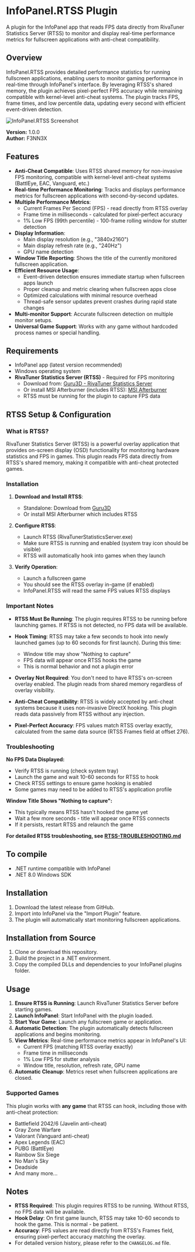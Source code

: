 # InfoPanel.RTSS Plugin

A plugin for the InfoPanel app that reads FPS data directly from RivaTuner Statistics Server (RTSS) to monitor and display real-time performance metrics for fullscreen applications with anti-cheat compatibility.

## Overview

InfoPanel.RTSS provides detailed performance statistics for running fullscreen applications, enabling users to monitor gaming performance in real-time through InfoPanel's interface. By leveraging RTSS's shared memory, the plugin achieves pixel-perfect FPS accuracy while remaining compatible with kernel-level anti-cheat systems. The plugin tracks FPS, frame times, and low percentile data, updating every second with efficient event-driven detection.

![InfoPanel.RTSS Screenshot]([(https://i.imgur.com/shmb3rI.png)])

**Version:** 1.0.0  
**Author:** F3NN3X

## Features

* **Anti-Cheat Compatible**: Uses RTSS shared memory for non-invasive FPS monitoring, compatible with kernel-level anti-cheat systems (BattlEye, EAC, Vanguard, etc.)
* **Real-time Performance Monitoring**: Tracks and displays performance metrics for fullscreen applications with second-by-second updates.
* **Multiple Performance Metrics**:
  * Current Frames Per Second (FPS) - read directly from RTSS overlay
  * Frame time in milliseconds - calculated for pixel-perfect accuracy
  * 1% Low FPS (99th percentile) - 100-frame rolling window for stutter detection
* **Display Information**:
  * Main display resolution (e.g., "3840x2160")
  * Main display refresh rate (e.g., "240Hz")
  * GPU name detection
* **Window Title Reporting**: Shows the title of the currently monitored fullscreen application.
* **Efficient Resource Usage**:
  * Event-driven detection ensures immediate startup when fullscreen apps launch
  * Proper cleanup and metric clearing when fullscreen apps close
  * Optimized calculations with minimal resource overhead
  * Thread-safe sensor updates prevent crashes during rapid state changes
* **Multi-monitor Support**: Accurate fullscreen detection on multiple monitor setups.
* **Universal Game Support**: Works with any game without hardcoded process names or special handling.

## Requirements

* InfoPanel app (latest version recommended)
* Windows operating system
* **RivaTuner Statistics Server (RTSS)** - Required for FPS monitoring
  * Download from: [Guru3D - RivaTuner Statistics Server](https://www.guru3d.com/files-details/rtss-rivatuner-statistics-server-download.html)
  * Or install MSI Afterburner (includes RTSS): [MSI Afterburner](https://www.msi.com/Landing/afterburner)
  * RTSS must be running for the plugin to capture FPS data

## RTSS Setup & Configuration

### What is RTSS?

RivaTuner Statistics Server (RTSS) is a powerful overlay application that provides on-screen display (OSD) functionality for monitoring hardware statistics and FPS in games. This plugin reads FPS data directly from RTSS's shared memory, making it compatible with anti-cheat protected games.

### Installation

1. **Download and Install RTSS**:
   - Standalone: Download from [Guru3D](https://www.guru3d.com/files-details/rtss-rivatuner-statistics-server-download.html)
   - Or install MSI Afterburner which includes RTSS

2. **Configure RTSS**:
   - Launch RTSS (RivaTunerStatisticsServer.exe)
   - Make sure RTSS is running and enabled (system tray icon should be visible)
   - RTSS will automatically hook into games when they launch

3. **Verify Operation**:
   - Launch a fullscreen game
   - You should see the RTSS overlay in-game (if enabled)
   - InfoPanel.RTSS will read the same FPS values RTSS displays

### Important Notes

- **RTSS Must Be Running**: The plugin requires RTSS to be running before launching games. If RTSS is not detected, no FPS data will be available.
  
- **Hook Timing**: RTSS may take a few seconds to hook into newly launched games (up to 60 seconds for first launch). During this time:
  - Window title may show "Nothing to capture"
  - FPS data will appear once RTSS hooks the game
  - This is normal behavior and not a plugin error

- **Overlay Not Required**: You don't need to have RTSS's on-screen overlay enabled. The plugin reads from shared memory regardless of overlay visibility.

- **Anti-Cheat Compatibility**: RTSS is widely accepted by anti-cheat systems because it uses non-invasive DirectX hooking. This plugin reads data passively from RTSS without any injection.

- **Pixel-Perfect Accuracy**: FPS values match RTSS overlay exactly, calculated from the same data source (RTSS Frames field at offset 276).

### Troubleshooting

**No FPS Data Displayed:**
- Verify RTSS is running (check system tray)
- Launch the game and wait 10-60 seconds for RTSS to hook
- Check RTSS settings to ensure game hooking is enabled
- Some games may need to be added to RTSS's application profile

**Window Title Shows "Nothing to capture":**
- This typically means RTSS hasn't hooked the game yet
- Wait a few more seconds - title will appear once RTSS connects
- If it persists, restart RTSS and relaunch the game

**For detailed RTSS troubleshooting, see [RTSS-TROUBLESHOOTING.md](RTSS-TROUBLESHOOTING.md)**

## To compile

* .NET runtime compatible with InfoPanel
* .NET 8.0 Windows SDK

## Installation

1. Download the latest release from GitHub.
2. Import into InfoPanel via the "Import Plugin" feature.
3. The plugin will automatically start monitoring fullscreen applications.

## Installation from Source

1. Clone or download this repository.
2. Build the project in a .NET environment.
3. Copy the compiled DLLs and dependencies to your InfoPanel plugins folder.

## Usage

1. **Ensure RTSS is Running**: Launch RivaTuner Statistics Server before starting games.
2. **Launch InfoPanel**: Start InfoPanel with the plugin loaded.
3. **Start Your Game**: Launch any fullscreen game or application.
4. **Automatic Detection**: The plugin automatically detects fullscreen applications and begins monitoring.
5. **View Metrics**: Real-time performance metrics appear in InfoPanel's UI:
   - Current FPS (matching RTSS overlay exactly)
   - Frame time in milliseconds
   - 1% Low FPS for stutter analysis
   - Window title, resolution, refresh rate, GPU name
6. **Automatic Cleanup**: Metrics reset when fullscreen applications are closed.

### Supported Games

This plugin works with **any game** that RTSS can hook, including those with anti-cheat protection:
- Battlefield 2042/6 (Javelin anti-cheat)
- Gray Zone Warfare
- Valorant (Vanguard anti-cheat)
- Apex Legends (EAC)
- PUBG (BattlEye)
- Rainbow Six Siege
- No Man's Sky
- Deadside
- And many more...

## Notes

* **RTSS Required**: This plugin requires RTSS to be running. Without RTSS, no FPS data will be available.
* **Hook Delay**: On first game launch, RTSS may take 10-60 seconds to hook the game. This is normal - be patient.
* **Accuracy**: FPS values are read directly from RTSS's Frames field, ensuring pixel-perfect accuracy matching the overlay.
* For detailed version history, please refer to the `CHANGELOG.md` file.
